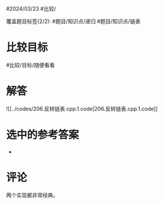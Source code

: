 #2024/03/23 #比较/

覆盖题目标签(2/2):  #题目/知识点/递归 #题目/知识点/链表

# 比较目标

#比较/目标/随便看看 

# 解答

![[../codes/206.反转链表.cpp.1.code|206.反转链表.cpp.1.code]]

# 选中的参考答案

-

# 评论

两个实现都非常经典。